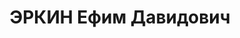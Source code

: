 ---
title: ЭРКИН Ефим Давидович
description: "Род. в 1898, Западная обл., с. Монастырщина, еврей, член ВКП(б) в 1919-1937.\
  \ Проживал: Ленинград, Казначейская ул., д. 6/13, кв. 65. Нач. 5-го отделения отдела\
  \ инженерных войск Амурской военной флотилии военинженер 2-го ранга. \n  Арестован\
  \ 22.07.1937. Обв. по ст. 58. Приговор: выездная сессия ВК ВС СССР – ВМН. Расстрелян\
  \ 03.12.1937"
---